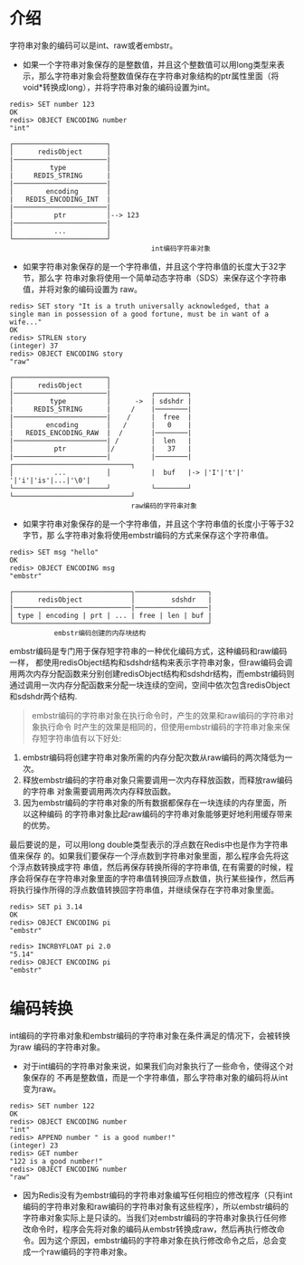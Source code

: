 # 介绍
字符串对象的编码可以是int、raw或者embstr。
* 如果一个字符串对象保存的是整数值，并且这个整数值可以用long类型来表示，那么字符串对象会将整数值保存在字符串对象结构的ptr属性里面（将void*转换成long），并将字符串对象的编码设置为int。

```shell
redis> SET number 123
OK
redis> OBJECT ENCODING number
"int"
```

```
┌───────────────────────┐
│      redisObject      │
|───────────────────────|
│         type          │
|     REDIS_STRING      |
|───────────────────────|
│        encoding       │
|   REDIS_ENCODING_INT  |
|───────────────────────|
│          ptr          │--> 123
|───────────────────────|
│          ...          │
└───────────────────────┘
                                   int编码字符串对象
```

* 如果字符串对象保存的是一个字符串值，并且这个字符串值的长度大于32字节，那么字
符串对象将使用一个简单动态字符串（SDS）来保存这个字符串值，并将对象的编码设置为
raw。

```shell
redis> SET story "It is a truth universally acknowledged, that a single man in possession of a good fortune, must be in want of a wife..."
OK
redis> STRLEN story
(integer) 37
redis> OBJECT ENCODING story
"raw"
```

```
┌───────────────────────┐
│      redisObject      │
|───────────────────────|          ┌────────┐
│         type          │      ->  | sdshdr |
|     REDIS_STRING      |     /    |────────|
|───────────────────────|    /     |  free  |
│        encoding       │   /      |   0    |
|   REDIS_ENCODING_RAW  |  /       |────────|
|───────────────────────| /        |  len   |
│          ptr          │/         |   37   |
|───────────────────────|          |────────|   ┌─────────────────────────────┐
│          ...          │          |  buf   |-> |'I'|'t'|' '|'i'|'is'|...|'\0'|
└───────────────────────┘          └────────┘   └─────────────────────────────┘
                              raw编码的字符串对象
```

* 如果字符串对象保存的是一个字符串值，并且这个字符串值的长度小于等于32字节，那
么字符串对象将使用embstr编码的方式来保存这个字符串值。

```shell
redis> SET msg "hello"
OK
redis> OBJECT ENCODING msg
"embstr"
```

```
┌─────────────────────────────┐──────────────────┐
│      redisObject            │         sdshdr   |
|─────────────────────────────|──────────────────|
│ type │ encoding | prt | ... | free | len | buf |
└────────────────────────────────────────────────┘   
           embstr编码创建的内存块结构
```

embstr编码是专门用于保存短字符串的一种优化编码方式，这种编码和raw编码一样，
都使用redisObject结构和sdshdr结构来表示字符串对象，但raw编码会调用两次内存分配函数来分别创建redisObject结构和sdshdr结构，而embstr编码则通过调用一次内存分配函数来分配一块连续的空间，空间中依次包含redisObject和sdshdr两个结构.

> embstr编码的字符串对象在执行命令时，产生的效果和raw编码的字符串对象执行命令
时产生的效果是相同的，但使用embstr编码的字符串对象来保存短字符串值有以下好处:
1. embstr编码将创建字符串对象所需的内存分配次数从raw编码的两次降低为一次。
2. 释放embstr编码的字符串对象只需要调用一次内存释放函数，而释放raw编码的字符串
对象需要调用两次内存释放函数。
3. 因为embstr编码的字符串对象的所有数据都保存在一块连续的内存里面，所以这种编码
的字符串对象比起raw编码的字符串对象能够更好地利用缓存带来的优势。

最后要说的是，可以用long double类型表示的浮点数在Redis中也是作为字符串值来保存
的。如果我们要保存一个浮点数到字符串对象里面，那么程序会先将这个浮点数转换成字符
串值，然后再保存转换所得的字符串值, 在有需要的时候，程序会将保存在字符串对象里面的字符串值转换回浮点数值，执行某些操作，然后再将执行操作所得的浮点数值转换回字符串值，并继续保存在字符串对象里面。

``` shell
redis> SET pi 3.14
OK
redis> OBJECT ENCODING pi
"embstr"

redis> INCRBYFLOAT pi 2.0
"5.14"
redis> OBJECT ENCODING pi
"embstr"
```

# 编码转换
int编码的字符串对象和embstr编码的字符串对象在条件满足的情况下，会被转换为raw
编码的字符串对象。    
* 对于int编码的字符串对象来说，如果我们向对象执行了一些命令，使得这个对象保存的
不再是整数值，而是一个字符串值，那么字符串对象的编码将从int变为raw。

```shell
redis> SET number 122
OK
redis> OBJECT ENCODING number
"int"
redis> APPEND number " is a good number!"
(integer) 23
redis> GET number
"122 is a good number!"
redis> OBJECT ENCODING number
"raw"
```

* 因为Redis没有为embstr编码的字符串对象编写任何相应的修改程序（只有int编码的字符串对象和raw编码的字符串对象有这些程序），所以embstr编码的字符串对象实际上是只读的。当我们对embstr编码的字符串对象执行任何修改命令时，程序会先将对象的编码从embstr转换成raw，然后再执行修改命令。因为这个原因，embstr编码的字符串对象在执行修改命令之后，总会变成一个raw编码的字符串对象。
